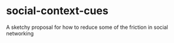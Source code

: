 # social-context-cues
A sketchy proposal for how to reduce some of the friction in social networking
